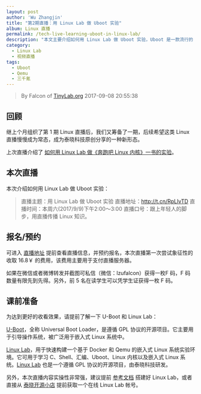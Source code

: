 ```yaml
---
layout: post
author: 'Wu Zhangjin'
title: "第2期直播：用 Linux Lab 做 Uboot 实验"
album: Linux 直播
permalink: /tech-live-learning-uboot-in-linux-lab/
description: "本文主要介绍如何用 Linux Lab 做 Uboot 实验，Uboot 是一款流行的 Boot Loader，用于引导操作系统，被广泛用于嵌入式 Linux 系统中。"
category:
  - Linux Lab
  - 视频直播
tags:
  - Uboot
  - Qemu
  - 三千氪
---
```


> By Falcon of [TinyLab.org][1]
> 2017-09-08 20:55:38

## 回顾

继上个月组织了第 1 期 Linux 直播后，我们又筹备了一期，后续希望这类 Linux 直播慢慢成为常态，成为泰晓科技原创分享的一种新形态。

上次直播介绍了 [如何用 Linux Lab 做《奔跑吧 Linux 内核》一书的实验][2]。

## 本次直播

本次介绍如何用 Linux Lab 做 Uboot 实验：

> 直播主题：用 Linux Lab 做 Uboot 实验
> 直播地址：<http://t.cn/RpLlvTD>
> 直播时间：本周六(2017/9/9)下午2:00～3:00
> 直播口号：跟上年轻人的脚步，用直播传播 Linux 知识。

## 报名/预约

可进入 [直播地址][2] 提前查看直播信息，并预约报名，本次直播第一次尝试象征性的收取 16.8￥ 的费用，该费用主要用于支付直播服务器。

如果在微信或者微博转发并截图可私信（微信：lzufalcon）获得一枚F 码，F 码数量有限先到先得。另外，前 5 名在读学生可以凭学生证获得一枚 F 码。

## 课前准备

为达到更好的收看效果，请提前了解一下 U-Boot 和 Linux Lab：

[U-Boot][3]，全称 Universal Boot Loader，是遵循 GPL 协议的开源项目。它主要用于引导操作系统，被广泛用于嵌入式 Linux 系统中。

[Linux Lab][4]，用于快速构建一个基于 Docker 和 Qemu 的嵌入式 Linux 系统实验环境。它可用于学习 C、Shell、汇编、Uboot、Linux 内核以及嵌入式 Linux 系统。[Linux Lab][5] 也是一个遵循 GPL 协议的开源项目，由泰晓科技研发。

另外，本次直播内容实操性非常强，建议提前 [参考文档][4] 搭建好 Linux Lab，或者直接从 [泰晓开源小店][6] 提前获取一个在线 Linux Lab 帐号。

[1]: http://tinylab.org
[2]: http://t.cn/RpLlvTD
[3]: http://www.denx.de/wiki/U-Boot/
[4]: http://tinylab.org/linux-lab/
[5]: https://github.com/tinyclub/linux-lab
[6]: https://weidian.com/i/1937753839
